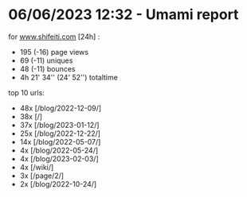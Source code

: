 # 06/06/2023 12:32 - Umami report
for www.shifeiti.com [24h] :

 - 195 (-16) page views
 - 69 (-11) uniques
 - 48 (-11) bounces
 - 4h 21' 34'' (24' 52'') totaltime


top 10 urls:
 - 48x [/blog/2022-12-09/]
 - 38x [/]
 - 37x [/blog/2023-01-12/]
 - 25x [/blog/2022-12-22/]
 - 14x [/blog/2022-05-07/]
 - 4x [/blog/2022-05-24/]
 - 4x [/blog/2023-02-03/]
 - 4x [/wiki/]
 - 3x [/page/2/]
 - 2x [/blog/2022-10-24/]


